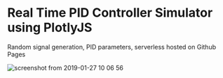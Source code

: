 # Real Time PID Controller Simulator using PlotlyJS

Random signal generation, PID parameters, serverless hosted on Github Pages

![screenshot from 2019-01-27 10 06 56](https://user-images.githubusercontent.com/42481040/51802805-6e35ed00-221b-11e9-895f-9c4b725a38a7.png)
